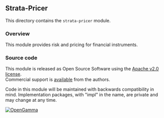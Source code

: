 Strata-Pricer
-------------
This directory contains the `strata-pricer` module.

### Overview

This module provides risk and pricing for financial instruments.


### Source code

This module is released as Open Source Software using the
[Apache v2.0 license](http://www.apache.org/licenses/LICENSE-2.0.html).  
Commercial support is [available](http://www.opengamma.com/) from the authors.

Code in this module will be maintained with backwards compatibility in mind.
Implementation packages, with "impl" in the name, are private and may change at any time.

[![OpenGamma](http://developers.opengamma.com/res/display/default/chrome/masthead_logo.png "OpenGamma")](http://www.opengamma.com)
